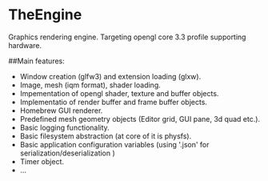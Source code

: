 # TheEngine
Graphics rendering engine. Targeting opengl core 3.3 profile supporting hardware.

##Main features:
* Window creation (glfw3) and extension loading (glxw).
* Image, mesh (iqm format), shader loading.
* Impementation of opengl shader, texture and buffer objects.
* Implementatio of render buffer and frame buffer objects.
* Homebrew GUI renderer.
* Predefined mesh geometry objects (Editor grid, GUI pane, 3d quad etc.).
* Basic logging functionality.
* Basic filesystem abstraction (at core of it is physfs).
* Basic application configuration variables (using '.json' for serialization/deserialization )
* Timer object.
* ...
